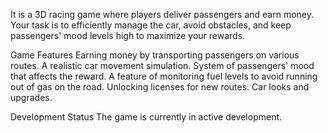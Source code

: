 It is a 3D racing game where players deliver passengers and earn money. Your task is to efficiently manage the car, avoid obstacles, and keep passengers' mood levels high to maximize your rewards.

Game Features
Earning money by transporting passengers on various routes.
A realistic car movement simulation.
System of passengers' mood that affects the reward.
A feature of monitoring fuel levels to avoid running out of gas on the road.
Unlocking licenses for new routes.
Car looks and upgrades.

Development Status
The game is currently in active development.
